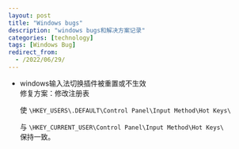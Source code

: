 ```yaml
---
layout: post
title: "Windows bugs"
description: "windows bugs和解决方案记录"
categories: [technology]
tags: [Windows Bug]
redirect_from:
  - /2022/06/29/
---
```


- windows输入法切换插件被重置或不生效  
    修复方案：修改注册表  

    使 `\HKEY_USERS\.DEFAULT\Control Panel\Input Method\Hot Keys\`  

    与 `\HKEY_CURRENT_USER\Control Panel\Input Method\Hot Keys\`  
    保持一致。
